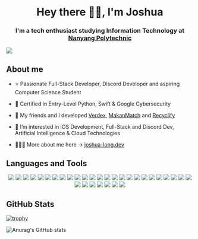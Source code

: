 <h1 align='center'>Hey there 👋🏻, I'm Joshua</h1>
<h3 align='center'>I'm a tech enthusiast studying Information Technology at <a href="https://www.nyp.edu.sg">Nanyang Polytechnic</a></h3>

![](https://komarev.com/ghpvc/?username=Sadliquid&color=red)

## About me
- ⭐️ Passionate Full-Stack Developer, Discord Developer and aspiring Computer Science Student

- 🏅 Certified in Entry-Level Python, Swift & Google Cybersecurity

- 👾 My friends and I developed [Verdex](https://verdex.prakhar.app), [MakanMatch](https://makanmatch.prakhar.app) and [Recyclify](https://recyclify.live)
  
- 🤔 I’m interested in iOS Development, Full-Stack and Discord Dev, Artificial Intelligence & Cloud Technologies

- 💁🏼‍♂️ More about me here → [joshua-long.dev](https://joshua-long.dev)

## Languages and Tools  

<p align="center">
  
  <img src="https://img.shields.io/badge/python3-3670A0?style=for-the-badge&logo=python&logoColor=ffdd54" />
  <img src="https://img.shields.io/badge/swift-F54A2A?style=for-the-badge&logo=swift&logoColor=white" />
  <img src="https://img.shields.io/badge/c%23-239120?style=for-the-badge&logo=dotnet&logoColor=white" />
  <img src="https://img.shields.io/badge/html5-%23E34F26.svg?style=for-the-badge&logo=html5&logoColor=white" />
  <img src="https://img.shields.io/badge/css3-%231572B6.svg?style=for-the-badge&logo=tailwindcss&logoColor=white" />
  <img src="https://img.shields.io/badge/javascript-%23323330.svg?style=for-the-badge&logo=javascript&logoColor=F7DF1E" />
  <img src="https://img.shields.io/badge/typescript-007ACC?style=for-the-badge&logo=typescript&logoColor=white" />
  <img src="https://img.shields.io/badge/react-387CA0?style=for-the-badge&logo=react&logoColor=%2361DAFB" />

  <img src="https://img.shields.io/badge/react_native-20232a?style=for-the-badge&logo=react&logoColor=61DAFB" />
  <img src="https://img.shields.io/badge/Framer-0055FF.svg?style=for-the-badge&logo=framer&logoColor=white" />
  <img src="https://img.shields.io/badge/next.js-000000?style=for-the-badge&logo=nextdotjs&logoColor=white" />
  <img src="https://img.shields.io/badge/express.js-%23404d59.svg?style=for-the-badge&logo=express&logoColor=%2361DAFB" />
  <img src="https://img.shields.io/badge/node.js-6DA55F?style=for-the-badge&logo=node.js&logoColor=white" />
  <img src="https://img.shields.io/badge/discord.js-5865F2?style=for-the-badge&logo=discord&logoColor=white" />
  <img src="https://img.shields.io/badge/chakra ui-319795?style=for-the-badge&logo=chakraui&logoColor=white" />
  <img src="https://img.shields.io/badge/gluestack ui-1E293B?style=for-the-badge&logo=gluestack&logoColor=white" />
  <img src="https://img.shields.io/badge/tamagui ui-FFD600?style=for-the-badge&logoColor=black" />
  <img src="https://img.shields.io/badge/expo-000020?style=for-the-badge&logo=expo&logoColor=white" />
  <img src="https://img.shields.io/badge/mongodb-4EA94B?style=for-the-badge&logo=mongodb&logoColor=white" />
  <img src="https://img.shields.io/badge/sql-4479A1?style=for-the-badge&logo=zaim&logoColor=white" />
  <img src="https://img.shields.io/badge/AWS RDS-527FFF.svg?style=for-the-badge&logo=amazon-aws&logoColor=white" />
  <img src="https://img.shields.io/badge/Firebase-FFCA28.svg?style=for-the-badge&logo=firebase&logoColor=black" />
  <img src="https://img.shields.io/badge/Google Cloud-%234285F4.svg?style=for-the-badge&logo=google-cloud&logoColor=white" />
  <img src="https://img.shields.io/badge/openai-74aa9c?style=for-the-badge&logo=openai&logoColor=white" />
  <img src="https://img.shields.io/badge/figma-%23F24E1E.svg?style=for-the-badge&logo=figma&logoColor=white" />
  <img src="https://img.shields.io/badge/git-%23F05033.svg?style=for-the-badge&logo=git&logoColor=white" />
  <img src="https://img.shields.io/badge/roboflow-6706CE?style=for-the-badge&logo=roboflow&logoColor=white" />
  <img src="https://img.shields.io/badge/jupyter-%23FA0F00.svg?style=for-the-badge&logo=jupyter&logoColor=white" />
  <img src="https://img.shields.io/badge/Kaggle-20BEFF.svg?style=for-the-badge&logo=kaggle&logoColor=white" />
  <img src="https://img.shields.io/badge/Netlify-00C7B7.svg?style=for-the-badge&logo=netlify&logoColor=white" />
  <img src="https://img.shields.io/badge/Vercel-000000.svg?style=for-the-badge&logo=vercel&logoColor=white" />
  <img src="https://img.shields.io/badge/render-000000?style=for-the-badge&logo=render&logoColor=white" />
</p>

## GitHub Stats
[![trophy](https://github-profile-trophy.vercel.app/?username=Sadliquid&margin-w=15&column=7)](https://github.com/ryo-ma/github-profile-trophy) 

![Anurag's GitHub stats](https://github-readme-stats.vercel.app/api?username=Sadliquid&show_icons=true)
